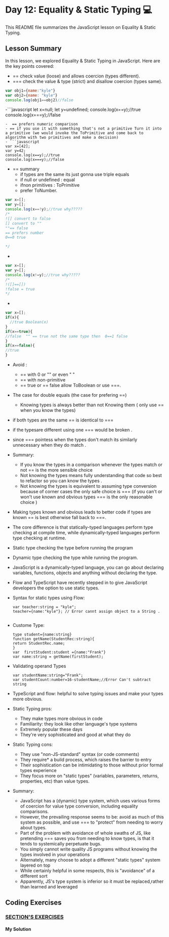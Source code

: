 
# Day 12: Equality & Static Typing 💻 

This README file summarizes the JavaScript lesson on Equality & Static Typing.

## Lesson Summary

In this lesson, we explored Equality & Static Typing  in JavaScript. Here are the key points covered:
- == check value (loose) and allows coercion (types different).
- === check the value & type (strict) and  disallow coercion (types same). 
```javascript
var obj1={name:"kyle"}
var obj2={name: "kyle"}
console.log(obj1==obj2)//false
```
-```javascript
let x=null;
let y=undefined;
console.log(x==y);//true
console.log(x===y);//false
```
-  == prefers numeric comparison
- == if you use it with something that's not a primitive Turn it into a primitive (we would invoke the ToPrimitive and come back to algorithm with two primitives and make a decision)
- ```javascript
var x=[42];
var y=42;
console.log(x==y);//true
console.log(x===y);//false 
```
- == summary
   - if types are the same its just gonna use triple equals
   - if null or undefined : equal
   - ifnon primitives : ToPrimitive
   - prefer ToNumber.

```javascript
var x=[];
var y=[];
console.log(x==!y);//true why?????
/*
![] convert to false
[] convert to ""
""== false
== prefers number
0==0 true 

*/

```
-
``` javascript
var x=[];
var y=[];
console.log(x!=y);//true why?????
/*
!([]==[]) 
!false = true 
*/
```
-
```javascript
var x=[];
if(x){
  //true Boolean(x)
}
if(x==true){
//false  "" == true not the same type then  0==1 false
}
if(x==false){
//true
}

```
- Avoid :
   - == with 0 or "" or even "  "
   - == with non-primitive
   - == true or == false allow ToBoolean or use ===.
- The case for double equals (the case for prefering ==)
   - Knowing types is always better than not Knowing them ( only use == when you know the types)
- if both types are the same == is identical to ===
- if the typesare different using one === would be broken .
- since === pointess when the types don't match its similarly unnecessary when they do match .
- Summary:
   - If you know the types in a comparison whenever the types match or not == is the more sensible choice
   - Not knowing the types means fully understanding that code so best to refactor so you can know the types .
   - Not knowing the types is equivalent to assuming type conversion because of corner cases the only safe choice is === (if you can't or won't use known and obvious types === is the only reasonable choice )
- Making types known and obvious leads to better code if types are known == is best otherwise fall back to ===.
- The core difference is that statically-typed languages perform type checking at compile time, while dynamically-typed languages perform type checking at runtime.
- Static type  checking  the type before running the program
- Dynamic type checking the type while running the program.
-  JavaScript is a dynamically-typed language, you can go about declaring variables, functions, objects and anything without declaring the type.
-   Flow and TypeScript have recently stepped in to give JavaScript developers the option to use static types.
-    Syntax for static types using Flow:
  
     ```
     var teacher:string = "kyle";
     teacher={name:"kyle"}; // Error cannt assign object to a String .
       
     ```
- Custome Type:
  
  ```
  type student={name:string}
  function getName(StudentRec:string){
  return StudentRec.name;
  }
  var  firstStudent:student ={name:"Frank"}
  var name:string = getName(firstStudent);
  ```
- Validating operand Types
  
  ```
  var studentName:string="Frank";
  var studentCount:number=16-studentName;//Error Can't subtract string 
  ```
- TypeScript and flow: helpful to solve typing issues and make your types more obvious.
- Static Typing pros:
   - They make types more obvious in code
   - Familiarity: they look like other language's type systems
   - Extremely popular these days
   - They're very sophisticated and good at what they do
- Static Typing cons:
   - They use "non-JS-standard" syntax (or code comments)
   - They require* a build process, which raises the barrier to entry
   - Their sophistication can be intimidating to those without prior formal types experience
   - They focus more on "static types" (variables, parameters, returns, properties, etc) than value types.
- Summary:
   - JavaScript has a (dynamic) type system, which uses various forms of coercion for value type conversion, including equality comparisons.
   - However, the prevailing response seems to be: avoid as much of this system as possible, and use === to "protect" from needing to worry about types.
   - Part of the problem with avoidance of whole swaths of JS, like pretending === saves you from needing to know types, is that it tends to systemically perpetuate bugs.
   - You simply cannot write quality JS programs without knowing the types involved in your operations
   - Alternately, many choose to adopt a different "static types" system layered on top
   - While certainly helpful in some respects, this is "avoidance" of a different sort
   - Apparently, JS's type system is inferior so it must be replaced,rather than learned and leveraged


     

## Coding Exercises

### [SECTION'S EXERCISES](https://github.com/orjwan-alrajaby/gsg-QA-Nablus-training-2023/blob/main/learning-sprint-1/week3%20-%20deep-javascript-foundations-v3/day%202/tasks.md)

#### My Solution


```javascript

```
